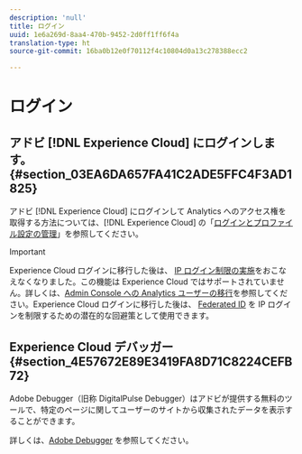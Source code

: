 ```yaml
---
description: 'null'
title: ログイン
uuid: 1e6a269d-8aa4-470b-9452-2d0ff1ff6f4a
translation-type: ht
source-git-commit: 16ba0b12e0f70112f4c10804d0a13c278388ecc2

---
```



# ログイン

## アドビ [!DNL Experience Cloud] にログインします。{#section_03EA6DA657FA41C2ADE5FFC4F3AD1825}

アドビ [!DNL Experience Cloud] にログインして Analytics へのアクセス権を取得する方法については、[!DNL Experience Cloud] の「[ログインとプロファイル設定の管理](https://marketing.adobe.com/resources/help/ja_JP/mcloud/getting-started-experience-cloud.html)」を参照してください。

>[!IMPORTANT]
>
>Experience Cloud ログインに移行した後は、 [IP ログイン制限の実施](/help/admin/company/security-manager.md)をおこなえなくなりました。この機能は Experience Cloud ではサポートされていません。詳しくは、[Admin Console への Analytics ユーザーの移行](https://marketing.adobe.com/resources/help/ja_JP/experience-cloud/admin-console/analytics-migration/)を参照してください。Experience Cloud ログインに移行した後は、 [Federated ID](https://spark.adobe.com/page/JeSB8EPEQIvjD/) を IP ログインを制限するための潜在的な回避策として使用できます。

## Experience Cloud デバッガー {#section_4E57672E89E3419FA8D71C8224CEFB72}

Adobe Debugger（旧称 DigitalPulse Debugger）はアドビが提供する無料のツールで、特定のページに関してユーザーのサイトから収集されたデータを表示することができます。

詳しくは、[Adobe Debugger](https://chrome.google.com/webstore/detail/adobe-experience-cloud-de/ocdmogmohccmeicdhlhhgepeaijenapj) を参照してください。
